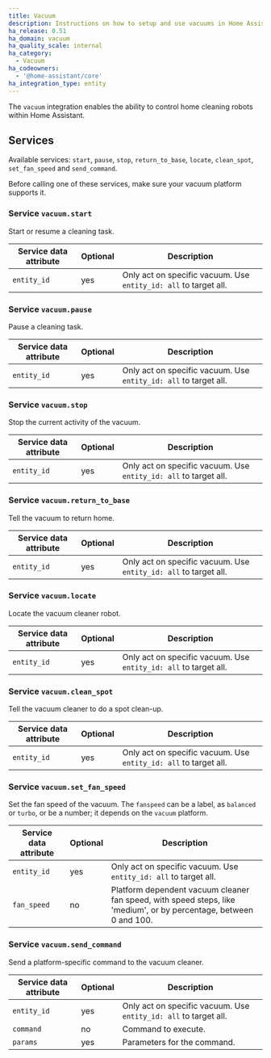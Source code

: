 ```yaml
---
title: Vacuum
description: Instructions on how to setup and use vacuums in Home Assistant.
ha_release: 0.51
ha_domain: vacuum
ha_quality_scale: internal
ha_category:
  - Vacuum
ha_codeowners:
  - '@home-assistant/core'
ha_integration_type: entity
---
```


The `vacuum` integration enables the ability to control home cleaning robots within Home Assistant.

## Services

Available services: `start`, `pause`, `stop`, `return_to_base`, `locate`, `clean_spot`, `set_fan_speed` and `send_command`.

Before calling one of these services, make sure your vacuum platform supports it.

### Service `vacuum.start`

Start or resume a cleaning task.

| Service data attribute | Optional | Description                                                      |
| ---------------------- | -------- | ---------------------------------------------------------------- |
| `entity_id`            | yes      | Only act on specific vacuum. Use `entity_id: all` to target all. |

### Service `vacuum.pause`

Pause a cleaning task.

| Service data attribute | Optional | Description                                                      |
| ---------------------- | -------- | ---------------------------------------------------------------- |
| `entity_id`            | yes      | Only act on specific vacuum. Use `entity_id: all` to target all. |

### Service `vacuum.stop`

Stop the current activity of the vacuum.

| Service data attribute | Optional | Description                                                      |
| ---------------------- | -------- | ---------------------------------------------------------------- |
| `entity_id`            | yes      | Only act on specific vacuum. Use `entity_id: all` to target all. |

### Service `vacuum.return_to_base`

Tell the vacuum to return home.

| Service data attribute | Optional | Description                                                      |
| ---------------------- | -------- | ---------------------------------------------------------------- |
| `entity_id`            | yes      | Only act on specific vacuum. Use `entity_id: all` to target all. |

### Service `vacuum.locate`

Locate the vacuum cleaner robot.

| Service data attribute | Optional | Description                                                      |
| ---------------------- | -------- | ---------------------------------------------------------------- |
| `entity_id`            | yes      | Only act on specific vacuum. Use `entity_id: all` to target all. |

### Service `vacuum.clean_spot`

Tell the vacuum cleaner to do a spot clean-up.

| Service data attribute | Optional | Description                                                      |
| ---------------------- | -------- | ---------------------------------------------------------------- |
| `entity_id`            | yes      | Only act on specific vacuum. Use `entity_id: all` to target all. |

### Service `vacuum.set_fan_speed`

Set the fan speed of the vacuum. The `fanspeed` can be a label, as `balanced` or `turbo`, or be a number; it depends on the `vacuum` platform.

| Service data attribute | Optional | Description                                                                                                        |
| ---------------------- | -------- | ------------------------------------------------------------------------------------------------------------------ |
| `entity_id`            | yes      | Only act on specific vacuum. Use `entity_id: all` to target all.                                                   |
| `fan_speed`            | no       | Platform dependent vacuum cleaner fan speed, with speed steps, like 'medium', or by percentage, between 0 and 100. |

### Service `vacuum.send_command`

Send a platform-specific command to the vacuum cleaner.

| Service data attribute | Optional | Description                                                      |
| ---------------------- | -------- | ---------------------------------------------------------------- |
| `entity_id`            | yes      | Only act on specific vacuum. Use `entity_id: all` to target all. |
| `command`              | no       | Command to execute.                                              |
| `params`               | yes      | Parameters for the command.                                      |
